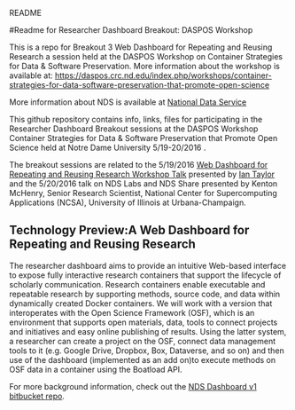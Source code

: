 README

#Readme for Researcher Dashboard Breakout: DASPOS Workshop

This is a repo for Breakout 3 Web Dashboard for Repeating and Reusing Research a session held at the DASPOS Workshop on Container Strategies for Data & Software Preservation.  More information about the workshop is available at: https://daspos.crc.nd.edu/index.php/workshops/container-strategies-for-data-software-preservation-that-promote-open-science


More information about NDS is available at [National Data Service](http://www.nationaldataservice.org)

This github repository contains info, links, files for participating in the Researcher Dashboard Breakout sessions at the DASPOS Workshop Container Strategies for Data & Software Preservation that Promote Open Science held at Notre Dame University 5/19-20/2016 .

The breakout sessions are related to the 5/19/2016  [Web Dashboard for Repeating and Reusing Research Workshop Talk](https://daspos.crc.nd.edu/index.php/14-daspos/workshops/55-workshop-7speak#itay)  presented by [Ian Taylor](https://daspos.crc.nd.edu/index.php/14-daspos/workshops/55-workshop-7speak#itay) and the 5/20/2016 talk on NDS Labs and NDS Share presented by Kenton McHenry, Senior Research Scientist, National Center for Supercomputing Applications (NCSA), University of Illinois at Urbana-Champaign.

## Technology Preview:A Web Dashboard for Repeating and Reusing Research

The researcher dashboard aims to provide an intuitive Web-based interface to expose fully interactive research containers that support the lifecycle of scholarly communication. Research containers enable executable and repeatable research by supporting methods, source code, and data within dynamically created Docker containers. We will work with a version that interoperates with the Open Science Framework (OSF), which is an environment that supports open materials, data, tools to connect projects and initiatives and easy online publishing of results. Using the latter system, a researcher can create a project on the OSF, connect data management tools to it (e.g. Google Drive, Dropbox, Box, Dataverse, and so on) and then use of the dashboard (implemented as an add on)to execute methods on OSF data in a container using the Boatload API.

For more background information, check out the [NDS Dashboard v1 bitbucket repo](https://bitbucket.org/nds-org/nds-dashboard).
